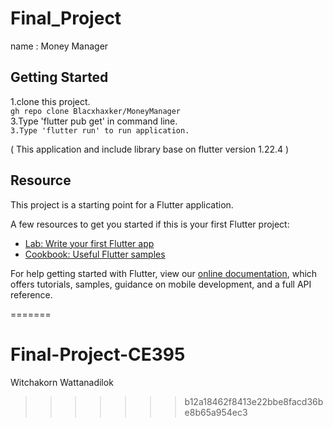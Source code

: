 
# Final_Project
name : Money Manager

## Getting Started

1.clone this project.<br>
``` gh repo clone Blacxhaxker/MoneyManager ```<br>
3.Type 'flutter pub get' in command line.<br>
```3.Type 'flutter run' to run application.```<br>

( This application and include library base on flutter version 1.22.4 )

## Resource
This project is a starting point for a Flutter application.

A few resources to get you started if this is your first Flutter project:

- [Lab: Write your first Flutter app](https://flutter.dev/docs/get-started/codelab)
- [Cookbook: Useful Flutter samples](https://flutter.dev/docs/cookbook)

For help getting started with Flutter, view our
[online documentation](https://flutter.dev/docs), which offers tutorials,
samples, guidance on mobile development, and a full API reference.

=======

# Final-Project-CE395
Witchakorn Wattanadilok
>>>>>>> b12a18462f8413e22bbe8facd36be8b65a954ec3
